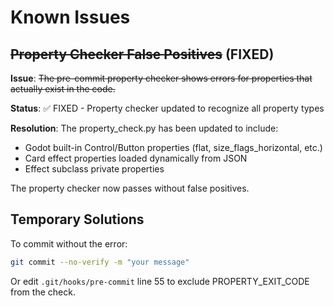 # Known Issues

## ~~Property Checker False Positives~~ (FIXED)

**Issue**: ~~The pre-commit property checker shows errors for properties that actually exist in the code.~~

**Status**: ✅ FIXED - Property checker updated to recognize all property types

**Resolution**: 
The property_check.py has been updated to include:
- Godot built-in Control/Button properties (flat, size_flags_horizontal, etc.)
- Card effect properties loaded dynamically from JSON
- Effect subclass private properties

The property checker now passes without false positives.

## Temporary Solutions

To commit without the error:
```bash
git commit --no-verify -m "your message"
```

Or edit `.git/hooks/pre-commit` line 55 to exclude PROPERTY_EXIT_CODE from the check.
